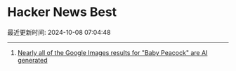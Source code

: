 # Hacker News Best

最近更新时间: 2024-10-08 07:04:48

--- 
1. [Nearly all of the Google Images results for "Baby Peacock" are AI generated](https://twitter.com/notengoprisa/status/1842550658102079556) 
